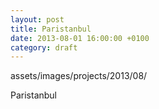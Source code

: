 ```yaml
---
layout: post
title: Paristanbul
date: 2013-08-01 16:00:00 +0100
category: draft
---
```


assets/images/projects/2013/08/

Paristanbul
